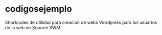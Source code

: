 # codigosejemplo
Shortcodes de utilidad para creacion de webs Wordpress para los usuarios de la web de Soporte SWM
